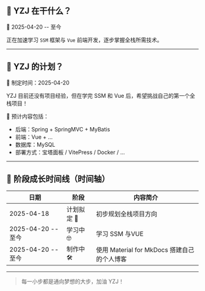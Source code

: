 ## :thinking: YZJ 在干什么？

:calendar: 2025-04-20 -- 至今

正在加速学习 `SSM` 框架与 `Vue` 前端开发，逐步掌握全栈所需技术。

---

## :dart: YZJ 的计划？

:calendar: 制定时间：2025-04-20
  
YZJ 目前还没有项目经验，但在学完 SSM 和 Vue 后，希望挑战自己的第一个全栈项目！

🔧 预计内容包括：

- 后端：Spring + SpringMVC + MyBatis
- 前端：Vue + ...
- 数据库：MySQL
- 部署方式：宝塔面板 / VitePress / Docker / ...

---

## :calendar: 阶段成长时间线（时间轴）

| 日期       | 阶段            | 内容简介                        |
|------------|------------------|---------------------------------|
| 2025-04-18 | 计划拟定 📝      | 初步规划全栈项目方向             |
| 2025-04-20 -- 至今 | 学习中 🤓 | 学习 SSM 与VUE   |
| 2025-04-20 -- 至今 | 制作中 🛠️ | 使用 Material for MkDocs 搭建自己的个人博客 |

---

>  每一小步都是通向梦想的大步，加油 YZJ！

